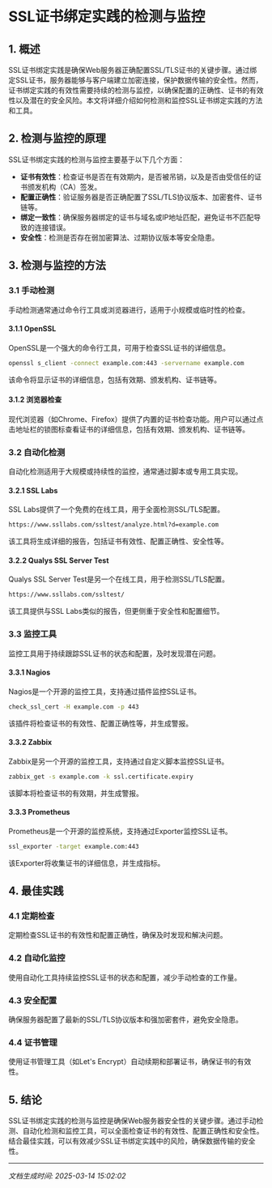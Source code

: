 # SSL证书绑定实践的检测与监控

## 1. 概述

SSL证书绑定实践是确保Web服务器正确配置SSL/TLS证书的关键步骤。通过绑定SSL证书，服务器能够与客户端建立加密连接，保护数据传输的安全性。然而，证书绑定实践的有效性需要持续的检测与监控，以确保配置的正确性、证书的有效性以及潜在的安全风险。本文将详细介绍如何检测和监控SSL证书绑定实践的方法和工具。

## 2. 检测与监控的原理

SSL证书绑定实践的检测与监控主要基于以下几个方面：

- **证书有效性**：检查证书是否在有效期内，是否被吊销，以及是否由受信任的证书颁发机构（CA）签发。
- **配置正确性**：验证服务器是否正确配置了SSL/TLS协议版本、加密套件、证书链等。
- **绑定一致性**：确保服务器绑定的证书与域名或IP地址匹配，避免证书不匹配导致的连接错误。
- **安全性**：检测是否存在弱加密算法、过期协议版本等安全隐患。

## 3. 检测与监控的方法

### 3.1 手动检测

手动检测通常通过命令行工具或浏览器进行，适用于小规模或临时性的检查。

#### 3.1.1 OpenSSL

OpenSSL是一个强大的命令行工具，可用于检查SSL证书的详细信息。

```bash
openssl s_client -connect example.com:443 -servername example.com
```

该命令将显示证书的详细信息，包括有效期、颁发机构、证书链等。

#### 3.1.2 浏览器检查

现代浏览器（如Chrome、Firefox）提供了内置的证书检查功能。用户可以通过点击地址栏的锁图标查看证书的详细信息，包括有效期、颁发机构、证书链等。

### 3.2 自动化检测

自动化检测适用于大规模或持续性的监控，通常通过脚本或专用工具实现。

#### 3.2.1 SSL Labs

SSL Labs提供了一个免费的在线工具，用于全面检测SSL/TLS配置。

```bash
https://www.ssllabs.com/ssltest/analyze.html?d=example.com
```

该工具将生成详细的报告，包括证书有效性、配置正确性、安全性等。

#### 3.2.2 Qualys SSL Server Test

Qualys SSL Server Test是另一个在线工具，用于检测SSL/TLS配置。

```bash
https://www.ssllabs.com/ssltest/
```

该工具提供与SSL Labs类似的报告，但更侧重于安全性和配置细节。

### 3.3 监控工具

监控工具用于持续跟踪SSL证书的状态和配置，及时发现潜在问题。

#### 3.3.1 Nagios

Nagios是一个开源的监控工具，支持通过插件监控SSL证书。

```bash
check_ssl_cert -H example.com -p 443
```

该插件将检查证书的有效性、配置正确性等，并生成警报。

#### 3.3.2 Zabbix

Zabbix是另一个开源的监控工具，支持通过自定义脚本监控SSL证书。

```bash
zabbix_get -s example.com -k ssl.certificate.expiry
```

该脚本将检查证书的有效期，并生成警报。

#### 3.3.3 Prometheus

Prometheus是一个开源的监控系统，支持通过Exporter监控SSL证书。

```bash
ssl_exporter -target example.com:443
```

该Exporter将收集证书的详细信息，并生成指标。

## 4. 最佳实践

### 4.1 定期检查

定期检查SSL证书的有效性和配置正确性，确保及时发现和解决问题。

### 4.2 自动化监控

使用自动化工具持续监控SSL证书的状态和配置，减少手动检查的工作量。

### 4.3 安全配置

确保服务器配置了最新的SSL/TLS协议版本和强加密套件，避免安全隐患。

### 4.4 证书管理

使用证书管理工具（如Let's Encrypt）自动续期和部署证书，确保证书的有效性。

## 5. 结论

SSL证书绑定实践的检测与监控是确保Web服务器安全性的关键步骤。通过手动检测、自动化检测和监控工具，可以全面检查证书的有效性、配置正确性和安全性。结合最佳实践，可以有效减少SSL证书绑定实践中的风险，确保数据传输的安全性。

---

*文档生成时间: 2025-03-14 15:02:02*
